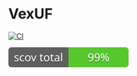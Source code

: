# VexUF

[![CI](https://github.com/AlyBadawy/vexuf24/actions/workflows/ci.yml/badge.svg)](https://github.com/AlyBadawy/vexuf24/actions/workflows/ci.yml)

![SimpCov Coverage badge](coverage/coverage_badge_total.svg)
